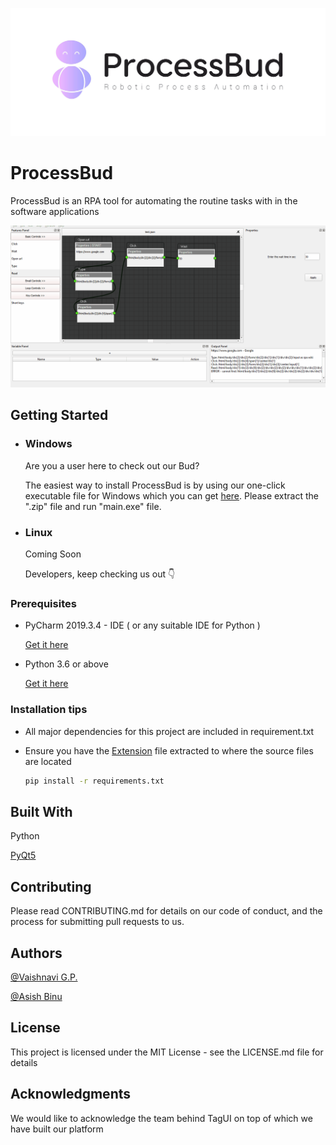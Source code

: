 ![Logo](/Logo/processbud_white.jpg)
# ProcessBud

ProcessBud is an RPA tool for automating the routine tasks with in the software applications

![gifdemo](Logo/demo.gif)


## Getting Started
- ### Windows
  Are you a user here to check out our Bud?

  The easiest way to install ProcessBud is by using our one-click executable file for Windows which you can get [here](https://drive.google.com/file/d/1Nfi_zKRW5_TFeUOLImWioku5TzbWTAIh/view?usp=sharing). Please extract the ".zip" file and run "main.exe" file.

- ### Linux
  Coming Soon 

  Developers, keep checking us out 👇

 ### Prerequisites

  * PyCharm 2019.3.4 - IDE ( or any suitable IDE for Python ) 

    [Get it here](https://www.jetbrains.com/pycharm/download/)

  * Python 3.6 or above 

    [Get it here](https://www.python.org/downloads/)

  ### Installation tips

* All major dependencies for this project are included in requirement.txt  
* Ensure you have the [Extension](https://github.com/accubits/ProcessBud/blob/master/Extension.zip) file extracted to where the source files are located  

  ```bash
  pip install -r requirements.txt
  ```

## Built With

Python 

[PyQt5](https://pypi.org/project/PyQt5/)

## Contributing

Please read CONTRIBUTING.md for details on our code of conduct, and the process for submitting pull requests to us.

## Authors

[@Vaishnavi G.P.](https://github.com/vaishnavigp)

[@Asish Binu ](https://github.com/asishRye)

## License

This project is licensed under the MIT License - see the LICENSE.md file for details

## Acknowledgments

We would like to acknowledge the team behind TagUI on top of which we have built our platform 
